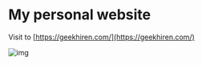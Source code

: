 # My personal website


Visit to [https://geekhiren.com/](https://geekhiren.com/)

![img](assets/img/ahero-bg.png)
